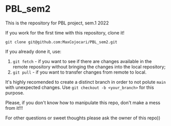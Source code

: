 # PBL_sem2
This is the repository for PBL project, sem.1 2022

If you work for the first time with this repository, clone it! 

```
git clone git@github.com:MaxCojocari/PBL_sem2.git
```

If you already done it, use:

1. `git fetch` - if you want to see if there are changes available in the remote repository without bringing the changes into the local repository;
2. `git pull` - if you want to transfer changes from remote to local.

It's highly recomended to create a distinct branch in order to not polute `main` with unexpected changes. Use `git checkout -b <your_branch>` for this purpose.

Please, if you don't know how to manipulate this repo, don't make a mess from it!!!

For other questions or sweet thoughts please ask the owner of this repo))
